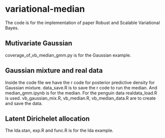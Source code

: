 # variational-median
The code is for the implementation of paper Robust and Scalable Variational Bayes.  
## Mutivariate Gaussian
coverage_of_vb_median_gmm.py is for the Gaussian example.  
## Gaussian mixture and real data 
Inside the code file we have the r code for posterior predictive density for Gaussian mixture. data_save.R is to save the r code to run the median. And median_gmm.ipynb is for the median. For the penguin data realdata_load.R is used. vb_gaussian_mix.R, vb_median.R, vb_median_data.R are to create and save the data.  
## Latent Dirichelet allocation
The lda.stan, exp.R and func.R is for the lda example.
